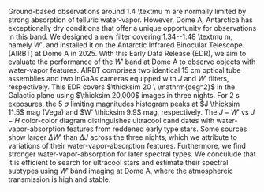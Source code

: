 Ground-based observations around 1.4 \textmu m are normally limited by strong absorption of telluric water-vapor.
However, Dome A, Antarctica has exceptionally dry conditions that offer a unique opportunity for observations in this band.
We designed a new filter covering 1.34--1.48 \textmu m, namely $W'$, and installed it on the Antarctic Infrared Binocular Telescope (AIRBT) at Dome A in 2025.
With this Early Data Release (EDR), we aim to evaluate the performance of the $W'$ band at Dome A to observe objects with water-vapor features.
AIRBT comprises two identical 15 cm optical tube assemblies and two InGaAs cameras equipped with $J$ and $W'$ filters, respectively. 
This EDR covers $\thicksim 20 \ \mathrm{deg^2}$ in the Galactic plane using $\thicksim 20,000$ images in three nights.
For 2 s exposures, the 5 $\sigma$ limiting magnitudes histogram peaks at $J \thicksim 11.5$ mag (Vega) and $W' \thicksim 9.9$ mag, respectively.
The $J-W'$ vs $J-H$ color-color diagram distinguishes ultracool candidates with water-vapor-absorption features from reddened early type stars. 
Some sources show larger $\Delta W'$ than $\Delta J$ across the three nights, which we attribute to variations of their water-vapor-absorption features.
Furthermore, we find stronger water-vapor-absorption for later spectral types.
We conculude that it is efficient to search for ultracool stars and estimate their spectral subtypes using $W'$ band imaging at Dome A, where the atmosphereic transmission is high and stable.
